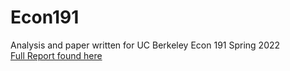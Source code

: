 # Econ191

Analysis and paper written for UC Berkeley Econ 191 Spring 2022   
[Full Report found here](https://docs.google.com/document/d/1ClpRixRzYhnNPlzuxLGlUguSHYLNTbpQbgKlSnYrAhw/edit?usp=sharing)
